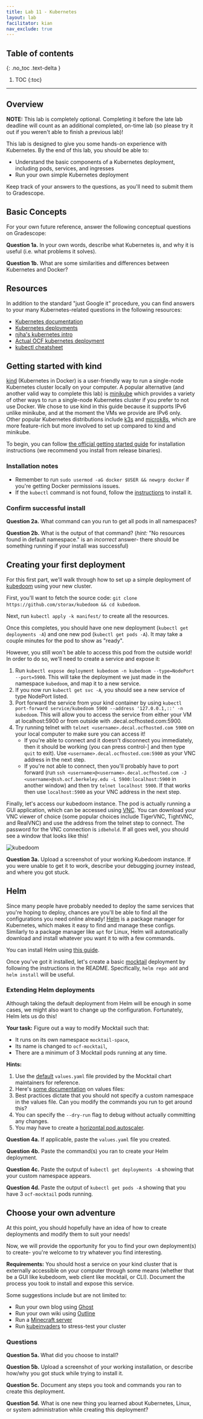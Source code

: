 ```yaml
---
title: Lab 11 - Kubernetes
layout: lab
facilitator: kian
nav_exclude: true
---
```


## Table of contents
{: .no_toc .text-delta }

1. TOC
{:toc}
---

## Overview

**NOTE:** This lab is completely optional. Completing it before the late lab
deadline will count as an additional completed, on-time lab (so please try it out
if you weren't able to finish a previous lab)!

This lab is designed to give you some hands-on experience with Kubernetes. By the end of this lab, you should be able to:

* Understand the basic components of a Kubernetes deployment, including pods, services, and ingresses
* Run your own simple Kubernetes deployment

Keep track of your answers to the questions, as you'll need to submit them to Gradescope.


## Basic Concepts
For your own future reference, answer the following conceptual questions on Gradescope:

**Question 1a.** In your own words, describe what Kubernetes is, and why it is useful (i.e. what problems it solves).

**Question 1b.** What are some similarities and differences between Kubernetes and Docker?


## Resources

In addition to the standard "just Google it" procedure, you can find answers to your many Kubernetes-related questions in the following resources:

 - [Kubernetes documentation](https://kubernetes.io/docs/home/)
 - [Kubernetes deployments](https://kubernetes.io/docs/concepts/workloads/controllers/deployment/)
 - [njha's kubernetes intro](https://nikhiljha.com/posts/kubernetes-intro/)
 - [Actual OCF kubernetes deployment](https://github.com/ocf/kubernetes)
 - [kubectl cheatsheet](https://kubernetes.io/docs/reference/kubectl/cheatsheet/)


## Getting started with kind

[kind](https://kind.sigs.k8s.io) (Kubernetes in Docker) is a user-friendly way to run a single-node Kubernetes cluster locally on your computer. A popular alternative (and another valid way to complete this lab) is [minikube](https://minikube.sigs.k8s.io) which provides a variety of other ways to run a single-node Kubernetes cluster if you prefer to not use Docker. We chose to use kind in this guide because it supports IPv6 unlike minikube, and at the moment the VMs we provide are IPv6 only. Other popular Kubernetes distributions include [k3s](https://k3s.io) and [microk8s](https://microk8s.io/), which are more feature-rich but more involved to set up compared to kind and minikube.

To begin, you can follow [the official getting started guide](https://kind.sigs.k8s.io/docs/user/quick-start/) for installation instructions (we recommend you install from release binaries).


### Installation notes

* Remember to run `sudo usermod -aG docker $USER && newgrp docker` if you're getting Docker permissions issues.
* If the `kubectl` command is not found, follow the [instructions](https://kubernetes.io/docs/tasks/tools/install-kubectl-linux/) to install it.

### Confirm successful install

**Question 2a.** What command can you run to get all pods in all namespaces?

**Question 2b.** What is the output of that command? (*hint:* "No resources found in default namespace." is an *incorrect* answer- there should be something running if your install was successful)



## Creating your first deployment

For this first part, we'll walk through how to set up a simple deployment of [kubedoom](https://github.com/storax/kubedoom) using your new cluster.

First, you'll want to fetch the source code: `git clone https://github.com/storax/kubedoom && cd kubedoom`.

Next, run `kubectl apply -k manifest/` to create all the resources.

Once this completes, you should have one new deployment (`kubectl get deployments -A`) and one new pod (`kubectl get pods -A`). It may take a couple minutes for the pod to show as "ready".

However, you still won't be able to access this pod from the outside world! In order to do so, we'll need to create a service and expose it:
1. Run `kubectl expose deployment kubedoom -n kubedoom --type=NodePort --port=5900`. This will take the deployment we just made in the namespace `kubedoom`, and map it to a new service.
2. If you now run `kubectl get svc -A`, you should see a new service of type NodePort listed.
3. Port forward the service from your kind container by using `kubectl port-forward service/kubedoom 5900 --address '127.0.0.1,::' -n kubedoom`. This will allow you to access the service from either your VM at localhost:5900 or from outside with <username>.decal.ocfhosted.com:5900.
4. Try running telnet with `telnet <username>.decal.ocfhosted.com 5900` on your local computer to make sure you can access it!
    * If you're able to connect and it doesn't disconnect you immediately, then it should be working (you can press control-] and then type `quit` to exit). Use `<username>.decal.ocfhosted.com:5900` as your VNC address in the next step.
    * If you're not able to connect, then you'll probably have to port forward (run `ssh <username>@<username>.decal.ocfhosted.com -J <username>@ssh.ocf.berkeley.edu -L 5900:localhost:5900` in another window) and then try `telnet localhost 5900`. If that works then use `localhost:5900` as your VNC address in the next step.

Finally, let's access our kubedoom instance. The pod is actually running a GUI application, which can be accessed using [VNC](https://en.wikipedia.org/wiki/Virtual_Network_Computing). You can download your VNC viewer of choice (some popular choices include TigerVNC, TightVNC, and RealVNC) and use the address from the telnet step to connect. The password for the VNC connection is `idbehold`. If all goes well, you should see a window that looks like this!

![kubedoom](https://github.com/storax/kubedoom/raw/master/assets/doom.jpg)


**Question 3a.** Upload a screenshot of your working Kubedoom instance. If you were unable to get it to work, describe your debugging journey instead, and where you got stuck.

## Helm

Since many people have probably needed to deploy the same services that you're hoping to deploy, chances are you'll be able to find all the configurations you need online already! [Helm](https://helm.sh/) is a package manager for Kubernetes, which makes it easy to find and manage these configs. Similarly to a package manager like `apt` for Linux, Helm will automatically download and install whatever you want it to with a few commands.

You can install Helm using [this guide](https://helm.sh/docs/intro/install/).

Once you've got it installed, let's create a basic [mocktail](https://github.com/Huseyinnurbaki/mocktail) deployment by following the instructions in the README. Specifically, `helm repo add` and `helm install` will be useful.

### Extending Helm deployments

Although taking the default deployment from Helm will be enough in some cases, we might also want to change up the configuration. Fortunately, Helm lets us do this!

**Your task:** Figure out a way to modify Mocktail such that:
 - It runs on its own namespace `mocktail-space`,
 - Its name is changed to `ocf-mocktail`,
 - There are a minimum of 3 Mocktail pods running at any time.


**Hints:**
1. Use the [default](https://github.com/Huseyinnurbaki/charts/blob/release/hhaluk/mocktail/values.yaml) `values.yaml` file provided by the Mocktail chart maintainers for reference.
2. Here's [some documentation](https://helm.sh/docs/chart_template_guide/values_files/) on values files:
3. Best practices dictate that you should not specify a custom namespace in the values file. Can you modify the commands you run to get around this?
4. You can specify the `--dry-run` flag to debug without actually committing any changes.
5. You may have to create a [horizontal pod autoscaler](https://kubernetes.io/docs/tasks/run-application/horizontal-pod-autoscale-walkthrough/).

**Question 4a.** If applicable, paste the `values.yaml` file you created.

**Question 4b.** Paste the command(s) you ran to create your Helm deployment.

**Question 4c.** Paste the output of `kubectl get deployments -A` showing that your custom namespace appears.

**Question 4d.** Paste the output of `kubectl get pods -A` showing that you have 3 `ocf-mocktail` pods running.




## Choose your own adventure

At this point, you should hopefully have an idea of how to create deployments and modify them to suit your needs!

Now, we will provide the opportunity for you to find your own deployment(s) to create- you're welcome to try whatever you find interesting.

**Requirements:** You should host a service on your kind cluster that is externally accessible on your computer through some means (whether that be a GUI like kubedoom, web client like mocktail, or CLI). Document the process you took to install and expose this service.

Some suggestions include but are not limited to:
 - Run your own blog using [Ghost](https://artifacthub.io/packages/helm/bitnami/ghost)
 - Run your own wiki using [Outline](https://artifacthub.io/packages/helm/outline/outline)
 - Run a [Minecraft server](https://github.com/solarhess/kubernetes-minecraft-server)
 - Run [kubeinvaders](https://github.com/lucky-sideburn/kubeinvaders) to stress-test your cluster


### Questions

**Question 5a.** What did you choose to install?

**Question 5b.** Upload a screenshot of your working installation, or describe how/why you got stuck while trying to install it.

**Question 5c.** Document any steps you took and commands you ran to create this deployment.

**Question 5d.** What is one new thing you learned about Kubernetes, Linux, or system administration while creating this deployment?
